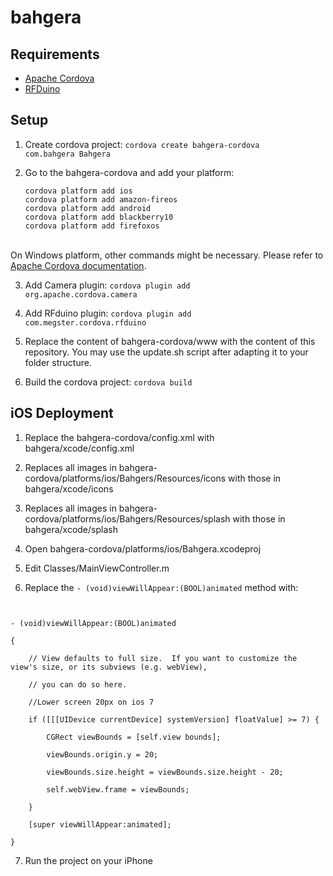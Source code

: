 <h1>bahgera</h1>

<h2>Requirements</h2>
<ul>
	<li><a href="http://cordova.apache.org/">Apache Cordova</a></li>
	<li><a href="http://www.rfduino.com/">RFDuino</a></li>
</ul>

<h2>Setup</h2>

1. Create cordova project:
<code>cordova create bahgera-cordova com.bahgera Bahgera</code>

2. Go to the bahgera-cordova and add your platform:
	<div><code>cordova platform add ios</code></div>
	<div><code>cordova platform add amazon-fireos</code></div>
	<div><code>cordova platform add android</code></div>
    <div><code>cordova platform add blackberry10</code></div>
    <div><code>cordova platform add firefoxos</code></div>
<br>On Windows platform, other commands might be necessary. Please refer to <a href="http://cordova.apache.org/docs/en/4.0.0//guide_cli_index.md.html#The%20Command-Line%20Interface">Apache Cordova documentation</a>.

3. Add Camera plugin:
<code>cordova plugin add org.apache.cordova.camera</code>

4. Add RFduino plugin:
<code>cordova plugin add com.megster.cordova.rfduino</code>

5. Replace the content of bahgera-cordova/www with the content of this repository. You may use the update.sh script after adapting it to your folder structure.

6. Build the cordova project:
<code>cordova build</code>

<h2>iOS Deployment</h2>

1. Replace the bahgera-cordova/config.xml with bahgera/xcode/config.xml

2. Replaces all images in bahgera-cordova/platforms/ios/Bahgers/Resources/icons with those in bahgera/xcode/icons

3. Replaces all images in bahgera-cordova/platforms/ios/Bahgers/Resources/splash with those in bahgera/xcode/splash

4. Open bahgera-cordova/platforms/ios/Bahgera.xcodeproj

5. Edit Classes/MainViewController.m

6. Replace the <code>- (void)viewWillAppear:(BOOL)animated</code> method with:
<code>
<br>- (void)viewWillAppear:(BOOL)animated
<br>{
<br>    // View defaults to full size.  If you want to customize the view's size, or its subviews (e.g. webView),
<br>    // you can do so here.
<br>    //Lower screen 20px on ios 7
<br>    if ([[[UIDevice currentDevice] systemVersion] floatValue] >= 7) {
<br>        CGRect viewBounds = [self.view bounds];
<br>        viewBounds.origin.y = 20;
<br>        viewBounds.size.height = viewBounds.size.height - 20;
<br>        self.webView.frame = viewBounds;
<br>    }
<br>    [super viewWillAppear:animated];
<br>}
</code>

7. Run the project on your iPhone
